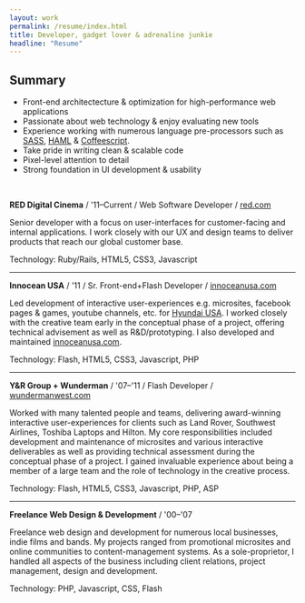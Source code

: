 ```yaml
---
layout: work
permalink: /resume/index.html
title: Developer, gadget lover & adrenaline junkie
headline: "Resume"
---
```


## Summary

* Front-end architectecture &amp; optimization for high-performance web applications
* Passionate about web technology &amp; enjoy evaluating new tools
* Experience working with numerous language pre-processors such as [SASS](http://sass-lang.com/), [HAML](http://haml.info/) &amp; [Coffeescript](http://coffeescript.org/).
* Take pride in writing clean &amp; scalable code
* Pixel-level attention to detail
* Strong foundation in UI development &amp; usability

<br/>

**RED Digital Cinema** / '11&ndash;Current / Web Software Developer / <a href="http://www.red.com" title="www.red.com" target="_blank">red.com</a>

Senior developer with a focus on user-interfaces for customer-facing and internal applications. I work closely with our UX and design teams to deliver products that reach our global customer base.

Technology: Ruby/Rails, HTML5, CSS3, Javascript

---

**Innocean USA** / '11 / Sr. Front-end+Flash Developer / <a href="http://www.innoceanusa.com" title="www.innoceanusa.com" target="_blank">innoceanusa.com</a>

Led development of interactive user-experiences e.g. microsites, facebook pages & games, youtube channels, etc. for <a href="http://www.hyundaiusa.com/" title="Hyundai USA" target="_blank">Hyundai USA</a>. I worked closely with the creative team early in the conceptual phase of a project, offering technical advisement as well as R&D/prototyping. I also developed and maintained <a href="http://www.innoceanusa.com" title="Innocean USA" target="_blank">innoceanusa.com</a>.

Technology: Flash, HTML5, CSS3, Javascript, PHP

---

**Y&amp;R Group + Wunderman** / '07&ndash;'11 / Flash Developer / <a href="http://wundermanwest.com" title="www.wundermanwest.com" target="_blank">wundermanwest.com</a>

Worked with many talented people and teams, delivering award-winning interactive user-experiences for clients such as Land Rover, Southwest Airlines, Toshiba Laptops and Hilton. My core responsibilities included development and maintenance of microsites and various interactive deliverables as well as providing technical assessment during the conceptual phase of a project. I gained invaluable experience about being a member of a large team and the role of technology in the creative process.

Technology: Flash, HTML5, CSS3, Javascript, PHP, ASP

---

**Freelance Web Design &amp; Development** / '00&ndash;'07

Freelance web design and development for numerous local businesses, indie films and bands. My projects ranged from promotional microsites and online communities to content-management systems. As a sole-proprietor, I handled all aspects of the business including client relations, project management, design and development.

Technology: PHP, Javascript, CSS, Flash
